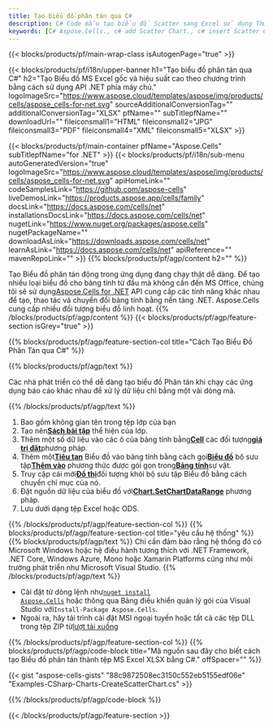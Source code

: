 ```yaml
---
title: Tạo biểu đồ phân tán qua C#
description: C# Code mẫu tạo biểu đồ Scatter sang Excel sử dụng Thư viện .NET. Sử dụng mã này để tạo biểu đồ Phân tán sang MS Excel trong VB.NET, Asp.NET hoặc bất kỳ ứng dụng dựa trên .NET nào.
keywords: [C# Aspose.Cells., c# add Scatter Chart., c# insert Scatter Chart., c# create Scatter Chart]
---
```

{{< blocks/products/pf/main-wrap-class isAutogenPage="true" >}}

{{< blocks/products/pf/i18n/upper-banner h1="Tạo biểu đồ phân tán qua C#" h2="Tạo Biểu đồ MS Excel gốc và hiệu suất cao theo chương trình bằng cách sử dụng API .NET phía máy chủ." logoImageSrc="https://www.aspose.cloud/templates/aspose/img/products/cells/aspose_cells-for-net.svg" sourceAdditionalConversionTag="" additionalConversionTag="XLSX" pfName="" subTitlepfName="" downloadUrl="" fileiconsmall1="HTML" fileiconsmall2="JPG" fileiconsmall3="PDF" fileiconsmall4="XML" fileiconsmall5="XLSX" >}}

{{< blocks/products/pf/main-container pfName="Aspose.Cells" subTitlepfName="for .NET" >}}
{{< blocks/products/pf/i18n/sub-menu autoGeneratedVersion="true" logoImageSrc="https://www.aspose.cloud/templates/aspose/img/products/cells/aspose_cells-for-net.svg" apiHomeLink="" codeSamplesLink="https://github.com/aspose-cells" liveDemosLink="https://products.aspose.app/cells/family" docsLink="https://docs.aspose.com/cells/net" installationsDocsLink="https://docs.aspose.com/cells/net" nugetLink="https://www.nuget.org/packages/aspose.cells" nugetPackageName="" downloadAsLink="https://downloads.aspose.com/cells/net" learnAsLink="https://docs.aspose.com/cells/net" apiReference="" mavenRepoLink="" >}}
{{% blocks/products/pf/agp/content h2="" %}}

Tạo Biểu đồ phân tán động trong ứng dụng đang chạy thật dễ dàng. Để tạo nhiều loại biểu đồ cho bảng tính từ đầu mà không cần đến MS Office, chúng tôi sẽ sử dụng[Aspose.Cells for .NET](https://products.aspose.com/cells/net) API cung cấp các tính năng khác nhau để tạo, thao tác và chuyển đổi bảng tính bằng nền tảng .NET. Aspose.Cells cung cấp nhiều đối tượng biểu đồ linh hoạt.
{{% /blocks/products/pf/agp/content %}}
{{< blocks/products/pf/agp/feature-section isGrey="true" >}}

{{% blocks/products/pf/agp/feature-section-col title="Cách Tạo Biểu Đồ Phân Tán qua C#" %}}

{{% blocks/products/pf/agp/text %}}

Các nhà phát triển có thể dễ dàng tạo biểu đồ Phân tán khi chạy các ứng dụng báo cáo khác nhau để xử lý dữ liệu chỉ bằng một vài dòng mã.

{{% /blocks/products/pf/agp/text %}}

1. Bao gồm không gian tên trong tệp lớp của bạn
1.  Tạo nên[**Sách bài tập**](https://reference.aspose.com/cells/net/aspose.cells/workbook) thể hiện của lớp.
1.  Thêm một số dữ liệu vào các ô của bảng tính bằng[**Cell**](https://reference.aspose.com/cells/net/aspose.cells/cell) các đối tượng[**giá trị đặt**](https://reference.aspose.com/cells/net/aspose.cells/cell/methods/putvalue/index)phương pháp.
1.  Thêm một[**Tiêu tan**](https://reference.aspose.com/cells/net/aspose.cells.charts/charttype) Biểu đồ vào bảng tính bằng cách gọi[**Biểu đồ**](https://reference.aspose.com/cells/net/aspose.cells.charts/chartcollection) bộ sưu tập[**Thêm vào**](https://reference.aspose.com/cells/net/aspose.cells.charts/chartcollection/methods/add) phương thức được gói gọn trong[**Bảng tính**](https://reference.aspose.com/cells/net/aspose.cells/worksheet)sự vật.
1.  Truy cập cái mới[**Đồ thị**](https://reference.aspose.com/cells/net/aspose.cells.charts/chart)đối tượng khỏi bộ sưu tập Biểu đồ bằng cách chuyển chỉ mục của nó.
1.  Đặt nguồn dữ liệu của biểu đồ với[**Chart.SetChartDataRange**](https://https://reference.aspose.com/cells/net/aspose.cells.charts/chart/methods/setchartdatarange) phương pháp.
1. Lưu dưới dạng tệp Excel hoặc ODS.

{{% /blocks/products/pf/agp/feature-section-col %}}
{{% blocks/products/pf/agp/feature-section-col title="yêu cầu hệ thống" %}}
{{% blocks/products/pf/agp/text %}}
Chỉ cần đảm bảo rằng hệ thống đó có Microsoft Windows hoặc hệ điều hành tương thích với .NET Framework, .NET Core, Windows Azure, Mono hoặc Xamarin Platforms cũng như môi trường phát triển như Microsoft Visual Studio.
{{% /blocks/products/pf/agp/text %}}
-  Cài đặt từ dòng lệnh như<code><a href="https://downloads.aspose.com/cells/net">nuget install Aspose.Cells</a></code> hoặc thông qua Bảng điều khiển quản lý gói của Visual Studio với<code>Install-Package Aspose.Cells</code>.
-  Ngoài ra, hãy tải trình cài đặt MSI ngoại tuyến hoặc tất cả các tệp DLL trong tệp ZIP từ<a href="https://downloads.aspose.com/cells/net">lượt tải xuống</a>

{{% /blocks/products/pf/agp/feature-section-col %}}
{{% blocks/products/pf/agp/code-block title="Mã nguồn sau đây cho biết cách tạo Biểu đồ phân tán thành tệp MS Excel XLSX bằng C#." offSpacer="" %}}

{{< gist "aspose-cells-gists" "88c9872508ec3150c552eb5155edf06e" "Examples-CSharp-Charts-CreateScatterChart.cs" >}}

{{% /blocks/products/pf/agp/code-block %}}

{{< /blocks/products/pf/agp/feature-section >}}

<!-- aboutfile Starts -->
